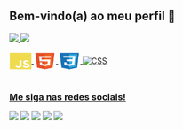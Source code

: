 ## Bem-vindo(a) ao meu perfil 🙂

<div>
  <a href="https://github.com/gabriel-adsv">
  <img height="180em" src="https://github-readme-stats.vercel.app/api?username=gabriel-adsv&show_icons=true&theme=algolia&include_all_commits=true&count_private=true"/>
  <img height="180em" src="https://github-readme-stats.vercel.app/api/top-langs/?username=gabriel-adsv&layout=compact&langs_count=6&theme=algolia"/>
</div>
<div style="display: inline_block"><br>
  <img align="center" alt="Js" height="30" width="40" src="https://raw.githubusercontent.com/devicons/devicon/master/icons/javascript/javascript-plain.svg">
  <img align="center" alt="HTML" height="30" width="40" src="https://raw.githubusercontent.com/devicons/devicon/master/icons/html5/html5-original.svg">
  <img align="center" alt="CSS" height="30" width="40" src="https://raw.githubusercontent.com/devicons/devicon/master/icons/css3/css3-original.svg">
  <img align="center" alt="CSS" height="30" width="40" src="https://media.istockphoto.com/id/517712864/fr/vectoriel/partie-ic%C3%B4ne-de-python-cadre-programmation-langage-badge-isol%C3%A9.jpg?s=612x612&w=is&k=20&c=wk-lqKnSxq3uJfaStm2BkMdKQ4KRYIqZi9zF7eISGcQ=">
</div>
 
 <br>
 
  ### Me siga nas redes sociais!
 
<div> 
  <a href="" target="_blank"><img src="https://img.shields.io/badge/YouTube-FF0000?style=for-the-badge&logo=youtube&logoColor=white" target="_blank"></a>
  <a href="https://www.instagram.com/leitordesorientado/" target="_blank"><img src="https://img.shields.io/badge/-Instagram-%23E4405F?style=for-the-badge&logo=instagram&logoColor=white" target="_blank"></a>
 <a href="" target="_blank"><img src="https://img.shields.io/badge/Discord-7289DA?style=for-the-badge&logo=discord&logoColor=white" target="_blank"></a> 
  <a href = "mailto:gabriel.dms@gmail.com"><img src="https://img.shields.io/badge/-Gmail-%23333?style=for-the-badge&logo=gmail&logoColor=white" target="_blank"></a>
  <a href="https://www.linkedin.com/in/gabriel-adsv/" target="_blank"><img src="https://img.shields.io/badge/-LinkedIn-%230077B5?style=for-the-badge&logo=linkedin&logoColor=white" target="_blank"></a>
</div>
